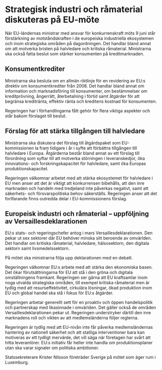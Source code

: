 # Strategisk industri och råmaterial diskuteras på EU-möte

När EU-ländernas ministrar med ansvar för konkurrenskraft möts 9 juni står förstärkning av motståndskraften i de europeiska industriella ekosystemen och inom strategiska områden på dagordningen. Det handlar bland annat om att motverka bristen på halvledare och kritiska råmaterial. Ministrarna ska också fatta beslut som stärker konsumenten på kreditmarknaden.

## Konsumentkrediter

Ministrarna ska besluta om en allmän riktlinje för en revidering av EU:s direktiv om konsumentkrediter från 2008. Det handlar bland annat om information och marknadsföring till konsumenter, om bestämmelser om kreditprövning, ångerrätt, återbetalning i förtid samt åtgärder för att begränsa kreditränta, effektiv ränta och kreditens kostnad för konsumenten.

Regeringen har i förhandlingarna fått gehör för flera viktiga aspekter och står bakom förslaget till beslut.

## Förslag för att stärka tillgången till halvledare

Ministrarna ska diskutera det förslag till åtgärdspaket som EU-kommissionen la fram tidigare i år i syfte att förbättra tillgången till halvledare i Europa. Åtgärderna består bland annat av ett förslag till förordning som syftar till att motverka störningen i leveranskedjor, öka innovations- och forskningskapacitet för halvledare, samt öka Europas produktionskapacitet.

Regeringen välkomnar arbetet med att stärka ekosystemet för halvledare i EU men anser att det är viktigt att konkurrensen bibehålls, att den inre marknaden och handeln med tredjeland inte påverkas negativt, samt att säkerhets- och försvarspolitiska behov säkerställs. Regeringen anser att det fortfarande finns outredda delar i EU-kommissionens förslag.

## Europeisk industri och råmaterial – uppföljning av Versaillesdeklarationen

EU:s stats- och regeringschefer antog i mars Versaillesdeklarationen. Den pekar ut sex sektorer där EU behöver minska sitt beroende av omvärlden. Det handlar om kritiska råmaterial, halvledare, hälsosektorn, den digitala sektorn samt livsmedelssektorn.

På mötet ska ministrarna följa upp deklarationen med en debatt.

Regeringen välkomnar EU:s arbete med att stärka den ekonomiska basen. Det ökar förutsättningarna för EU att stå i den gröna och digitala omställningens framkant. Regeringen ser gärna att EU kraftsamlar inom noga utvalda strategiska områden, till exempel kritiska råmaterial men är tydlig med att resurseffektivitet, cirkulära lösningar, ökad produktion inom EU och global handel ska stå i fokus för EU:s åtgärder.

Regeringen arbetar generellt sett för en proaktiv och öppen handelspolitik och partnerskap med likasinnade i omvärlden. Det gäller också de områden Versaillesdeklarationen pekar ut. Regeringen understryker därtill den inre marknadens roll och vikten av att medlemsländerna följer reglerna.

Regeringen är tydlig med att EU-nivån inte får påverka medlemsländernas hantering av nationell säkerhet och att statliga interventioner bara kan motiveras av ett tydligt mervärde, det vill säga när företagen har svårt att hitta leverantörer. EU:s initiativ får heller inte handla om produktionsplaner utan ska varar signaler om politiska ambitioner.

Statssekreterare Krister Nilsson företräder Sverige på mötet som äger rum i Luxemburg.

